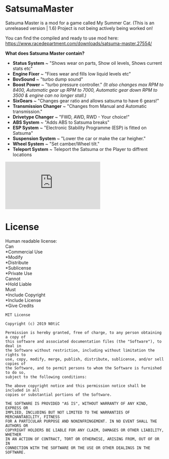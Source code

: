 # SatsumaMaster

Satsuma Master is a mod for a game called My Summer Car. (This is an unreleased version | 1.6)
Project is not being actively being worked on!

You can find the compiled and ready to use mod here:
https://www.racedepartment.com/downloads/satsuma-master.27554/


**What does Satsuma Master contain?**
- **Status System** ~ "Shows wear on parts, Show oil levels, Shows current stats etc"
- **Engine Fixer** ~ "Fixes wear and fills low liquid levels etc"
- **BovSound** ~ "turbo dump sound"
- **Boost Power** ~ "turbo pressure controller."
 *(It also changes max RPM to 8400, Automatic gear up RPM to 7000, Automatic gear down RPM to 3500 & engine can no longer stall.)*
- **SixGears** ~ "Changes gear ratio and allows satsuma to have 6 gears!"
- **Transmission Changer** ~ "Changes from Manual and Automatic transmission."
- **Drivetype Changer** ~ "FWD, AWD, RWD - Your choice!"
- **ABS System** ~ "Adds ABS to Satsuma breaks"
- **ESP System** ~ "Electronic Stability Programme (ESP) is fitted on Satsuma"
- **Suspension System** ~ "Lower the car or make the car heigher."
- **Wheel System** ~ "Set camber/Wheel tilt."
- **Teleport System** ~ Teleport the Satsuma or the Player to diffrent locations


![](https://www.racedepartment.com/proxy.php?image=https%3A%2F%2Fi.imgur.com%2Fo3r95DS.png&hash=0ca4c5e1b1a22bd0a8331e7be65f57dc)


# License
Human readable license:  
Can  
 *Commercial Use  
 *Modify  
 *Distribute  
 *Sublicense  
 *Private Use  
Cannot  
 *Hold Liable  
Must  
 *Include Copyright  
 *Include License  
 *Give Credits  
```
MIT License

Copyright (c) 2019 N0tiC

Permission is hereby granted, free of charge, to any person obtaining a copy of
this software and associated documentation files (the "Software"), to deal in
the Software without restriction, including without limitation the rights to
use, copy, modify, merge, publish, distribute, sublicense, and/or sell copies of
the Software, and to permit persons to whom the Software is furnished to do so,
subject to the following conditions:

The above copyright notice and this permission notice shall be included in all
copies or substantial portions of the Software.

THE SOFTWARE IS PROVIDED "AS IS", WITHOUT WARRANTY OF ANY KIND, EXPRESS OR
IMPLIED, INCLUDING BUT NOT LIMITED TO THE WARRANTIES OF MERCHANTABILITY, FITNESS
FOR A PARTICULAR PURPOSE AND NONINFRINGEMENT. IN NO EVENT SHALL THE AUTHORS OR
COPYRIGHT HOLDERS BE LIABLE FOR ANY CLAIM, DAMAGES OR OTHER LIABILITY, WHETHER
IN AN ACTION OF CONTRACT, TORT OR OTHERWISE, ARISING FROM, OUT OF OR IN
CONNECTION WITH THE SOFTWARE OR THE USE OR OTHER DEALINGS IN THE SOFTWARE.
```
